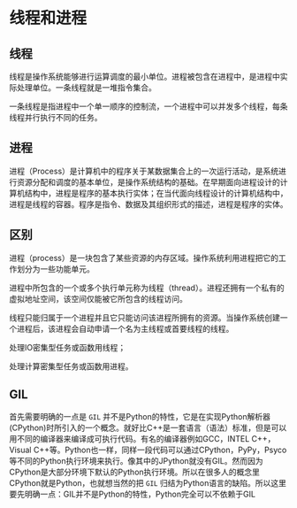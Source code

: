 # 线程和进程

## 线程

线程是操作系统能够进行运算调度的最小单位。进程被包含在进程中，是进程中实际处理单位。一条线程就是一堆指令集合。

一条线程是指进程中一个单一顺序的控制流，一个进程中可以并发多个线程，每条线程并行执行不同的任务。

## 进程

进程（Process）是计算机中的程序关于某数据集合上的一次运行活动，是系统进行资源分配和调度的基本单位，是操作系统结构的基础。在早期面向进程设计的计算机结构中，进程是程序的基本执行实体；在当代面向线程设计的计算机结构中，进程是线程的容器。程序是指令、数据及其组织形式的描述，进程是程序的实体。

## 区别

进程（process）是一块包含了某些资源的内存区域。操作系统利用进程把它的工作划分为一些功能单元。

进程中所包含的一个或多个执行单元称为线程（thread）。进程还拥有一个私有的虚拟地址空间，该空间仅能被它所包含的线程访问。

线程只能归属于一个进程并且它只能访问该进程所拥有的资源。当操作系统创建一个进程后，该进程会自动申请一个名为主线程或首要线程的线程。

处理IO密集型任务或函数用线程；

处理计算密集型任务或函数用进程。

## GIL

首先需要明确的一点是 `GIL` 并不是Python的特性，它是在实现Python解析器(CPython)时所引入的一个概念。就好比C++是一套语言（语法）标准，但是可以用不同的编译器来编译成可执行代码。有名的编译器例如GCC，INTEL C++，Visual C++等。Python也一样，同样一段代码可以通过CPython，PyPy，Psyco等不同的Python执行环境来执行。像其中的JPython就没有GIL。然而因为CPython是大部分环境下默认的Python执行环境。所以在很多人的概念里CPython就是Python，也就想当然的把 `GIL` 归结为Python语言的缺陷。所以这里要先明确一点：GIL并不是Python的特性，Python完全可以不依赖于GIL

